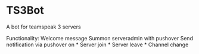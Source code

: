 # TS3Bot

A bot for teamspeak 3 servers

Functionality:
  Welcome message
  Summon serveradmin with pushover
  Send notification via pushover on
    * Server join
    * Server leave
    * Channel change
